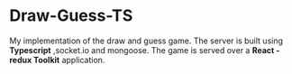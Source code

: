 # Draw-Guess-TS

My implementation of the draw and guess game.
The server is built using **Typescript** ,socket.io and mongoose.
The game is served over a **React - redux Toolkit** application.
